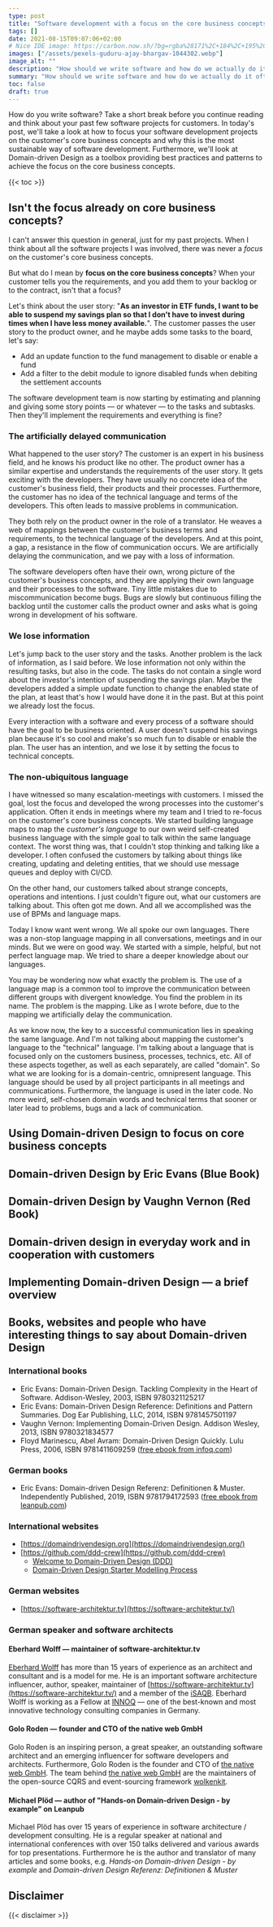 ```yaml
---
type: post
title: "Software development with a focus on the core business concepts"
tags: []
date: 2021-08-15T09:07:06+02:00
# Nice IDE image: https://carbon.now.sh/?bg=rgba%28171%2C+184%2C+195%2C+1%29&t=monokai&wt=none&l=text%2Fx-go&ds=true&dsyoff=20px&dsblur=68px&wc=true&wa=true&pv=56px&ph=56px&ln=false&fl=1&fm=Hack&fs=14px&lh=133%25&si=false&es=2x&wm=false&code=
images: ["/assets/pexels-guduru-ajay-bhargav-1044302.webp"]
image_alt: ""
description: "How should we write software and how do we actually do it often? This is a brief overview of how to focus on core business concepts with DDD."
summary: "How should we write software and how do we actually do it often? This is a brief overview of how to focus on core business concepts with DDD."
toc: false
draft: true
---
```


How do you write software? Take a short break before you continue reading and think about your past
few software projects for customers. In today's post, we'll take a look at how to focus your 
software development projects on the customer's core business concepts and why this is the most 
sustainable way of software development. Furthermore, we'll look at Domain-driven Design as a 
toolbox providing best practices and patterns to achieve the focus on the core business concepts.

{{< toc >}}

## Isn't the focus already on core business concepts?

I can't answer this question in general, just for my past projects. When I think about all the 
software projects I was involved, there was never a *focus* on the customer's core business 
concepts. 

But what do I mean by **focus on the core business concepts**? When your customer tells you the 
requirements, and you add them to your backlog or to the contract, isn't that a focus? 

Let's think about the user story: "**As an investor in ETF funds, I want to be able to suspend my 
savings plan so that I don't have to invest during times when I have less money available.**". The 
customer passes the user story to the product owner, and he maybe adds some tasks to the board, 
let's say:
- Add an update function to the fund management to disable or enable a fund
- Add a filter to the debit module to ignore disabled funds when debiting the settlement accounts

The software development team is now starting by estimating and planning and giving some story 
points — or whatever — to the tasks and subtasks. Then they'll implement the requirements and 
everything is fine?

### The artificially delayed communication

What happened to the user story? The customer is an expert in his business field, and he knows his 
product like no other. The product owner has a similar expertise and understands the requirements of 
the user story. It gets exciting with the developers. They have usually no concrete idea of the 
customer's business field, their products and their processes. Furthermore, the customer has no idea 
of the technical language and terms of the developers. This often leads to massive problems in
communication. 

They both rely on the product owner in the role of a translator. He weaves a web of mappings between 
the customer's business terms and requirements, to the technical language of the developers. And at 
this point, a gap, a resistance in the flow of communication occurs. We are artificially delaying 
the communication, and we pay with a loss of information.

The software developers often have their own, wrong picture of the customer's business concepts, and
they are applying their own language and their processes to the software. Tiny little mistakes due
to miscommunication become bugs. Bugs are slowly but continuous filling the backlog until the 
customer calls the product owner and asks what is going wrong in development of his software.

### We lose information

Let's jump back to the user story and the tasks. Another problem is the lack of information, as I 
said before. We lose information not only within the resulting tasks, but also in the code. The
tasks do not contain a single word about the investor's intention of suspending the savings plan.
Maybe the developers added a simple update function to change the enabled state of the plan, at 
least that's how I would have done it in the past. But at this point we already lost the focus. 

Every interaction with a software and every process of a software should have the goal to be 
business oriented. A user doesn't suspend his savings plan because it's so cool and make's so much
fun to disable or enable the plan. The user has an intention, and we lose it by setting the focus to
technical concepts. 

### The non-ubiquitous language

I have witnessed so many escalation-meetings with customers. I missed the goal, lost the focus and
developed the wrong processes into the customer's application. Often it ends in meetings where my 
team and I tried to re-focus on the customer's core business concepts. We started building language 
maps to map the *customer's language* to our own weird self-created business language with the 
simple goal to talk within the same language context. The worst thing was, that I couldn't stop 
thinking and talking like a developer. I often confused the customers by talking about things like 
creating, updating and deleting entities, that we should use message queues and deploy with CI/CD.

On the other hand, our customers talked about strange concepts, operations and intentions. I just
couldn't figure out, what our customers are talking about. This often got me down. And all we 
accomplished was the use of BPMs and language maps.

Today I know want went wrong. We all spoke our own languages. There was a non-stop language mapping
in all conversations, meetings and in our minds. But we were on good way. We started with a simple,
helpful, but not perfect language map. We tried to share a deeper knowledge about our languages.

You may be wondering now what exactly the problem is. The use of a language map is a common tool to
improve the communication between different groups with divergent knowledge. You find the problem 
in its name. The problem is the mapping. Like as I wrote before, due to the mapping we artificially 
delay the communication.

As we know now, the key to a successful communication lies in speaking the same language. And I'm
not talking about mapping the customer's language to the "technical" language. I'm talking about a
language that is focused only on the customers business, processes, technics, etc. All of these 
aspects together, as well as each separately, are called "domain". So what we are looking for is a
domain-centric, omnipresent language. This language should be used by all project participants in 
all meetings and communications. Furthermore, the language is used in the later code. No more weird, 
self-chosen domain words and technical terms that sooner or later lead to problems, bugs and a lack
of communication.


## Using Domain-driven Design to focus on core business concepts

## Domain-driven Design by Eric Evans (Blue Book)

## Domain-driven Design by Vaughn Vernon (Red Book)

## Domain-driven design in everyday work and in cooperation with customers

## Implementing Domain-driven Design — a brief overview

## Books, websites and people who have interesting things to say about Domain-driven Design

### International books

- Eric Evans: Domain-Driven Design. Tackling Complexity in the Heart of Software. Addison-Wesley, 
  2003, ISBN 9780321125217
- Eric Evans: Domain-Driven Design Reference: Definitions and Pattern Summaries. Dog Ear Publishing, 
  LLC, 2014, ISBN 9781457501197
- Vaughn Vernon: Implementing Domain-Driven Design. Addison Wesley, 2013, ISBN 9780321834577
- Floyd Marinescu, Abel Avram: Domain-Driven Design Quickly. Lulu Press, 2006, ISBN 9781411609259 
  ([free ebook from infoq.com](https://www.infoq.com/minibooks/domain-driven-design-quickly/))

### German books

- Eric Evans: Domain-driven Design Referenz: Definitionen & Muster. Independently Published, 2019, 
  ISBN 9781794172593 ([free ebook from leanpub.com](https://leanpub.com/ddd-referenz))

### International websites

- [https://domaindrivendesign.org](https://domaindrivendesign.org/)
- [https://github.com/ddd-crew](https://github.com/ddd-crew)
  - [Welcome to Domain-Driven Design (DDD)](https://github.com/ddd-crew/welcome-to-ddd)
  - [Domain-Driven Design Starter Modelling Process](https://github.com/ddd-crew/ddd-starter-modelling-process)

### German websites

- [https://software-architektur.tv](https://software-architektur.tv/)

### German speaker and software architects

#### Eberhard Wolff — maintainer of software-architektur.tv

[Eberhard Wolff](https://ewolff.com) has more than 15 years of experience as an architect and 
consultant and is a model for me. He is an important software architecture influencer, author, 
speaker, maintainer of [https://software-architektur.tv](https://software-architektur.tv/) and a 
member of the [iSAQB](https://www.isaqb.org/). Eberhard Wolff is working as a Fellow at 
[INNOQ](https://innoq.com/) — one of the best-known and most innovative technology consulting 
companies in Germany.

#### Golo Roden — founder and CTO of the native web GmbH

Golo Roden is an inspiring person, a great speaker, an outstanding software architect and an
emerging influencer for software developers and architects. Furthermore, Golo Roden is the founder
and CTO of [the native web GmbH](https://thenativeweb.io/). The team behind 
[the native web GmbH](https://thenativeweb.io/) are the maintainers of the open-source CQRS and 
event-sourcing framework [wolkenkit](https://github.com/thenativeweb/wolkenkit).

#### Michael Plöd — author of "Hands-on Domain-driven Design - by example" on Leanpub 

Michael Plöd has over 15 years of experience in software architecture / development consulting. He 
is a regular speaker at national and international conferences with over 150 talks delivered and 
various awards for top presentations. Furthermore he is the author and translator of many articles 
and some books, e.g. *Hands-on Domain-driven Design - by example* and *Domain-driven Design 
Referenz: Definitionen & Muster*

## Disclaimer

{{< disclaimer >}}
